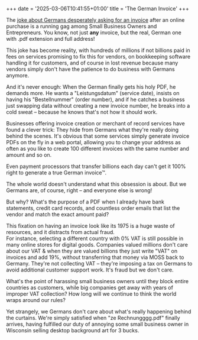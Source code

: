 +++
date = '2025-03-06T10:41:55+01:00'
title = 'The German Invoice'
+++

The [joke about Germans desperately asking for an invoice](https://x.com/fayazara/status/1897209898376785937) after an online purchase is a running gag among Small Business Owners and Entrepreneurs. You know, not just **any** invoice, but the real, German one with .pdf extension and full address!

This joke has become reality, with hundreds of millions if not billions paid in fees on services promising to fix this for vendors, on bookkeeping software handling it for customers, and of course in lost revenue because many vendors simply don't have the patience to do business with Germans anymore.

And it's never enough: When the German finally gets his holy PDF, he demands more. He wants a "Leistungsdatum" (service date), insists on having his "Bestellnummer" (order number), and if he catches a business just swapping data without creating a new invoice number, he breaks into a cold sweat – because he knows that's not how it should work.

Businesses offering invoice creation or merchant of record services have found a clever trick: They hide from Germans what they're really doing behind the scenes. It's obvious that some services simply generate invoice PDFs on the fly in a web portal, allowing you to change your address as often as you like to create 100 different invoices with the same number and amount and so on.

Even payment processors that transfer billions each day can't get it 100% right to generate a true German invoice™.

The whole world doesn't understand what this obsession is about. But we Germans are, of course, right – and everyone else is wrong!

But why? What's the purpose of a PDF when I already have bank statements, credit card records, and countless order emails that list the vendor and match the exact amount paid?

This fixation on having an invoice look like its 1975 is a huge waste of resources, and it distracts from actual fraud.\
For instance, selecting a different country with 0% VAT is still possible in many online stores for digital goods.
Companies valued millions don't care about our VAT & when they are valued billions they just write "VAT" on invoices and add 19%, without transferring that money via MOSS back to Germany. They're not collecting VAT – they're imposing a tax on Germans to avoid additional customer support work. It's fraud but we don't care.

What's the point of harassing small business owners until they block entire countries as customers, while big companies get away with years of improper VAT collection? How long will we continue to think the world wraps around our rules?

Yet strangely, we Germans don't care about what's really happening behind the curtains. We're simply satisfied when "ze Rechnungggg.pdf" finally arrives, having fulfilled our duty of annoying some small business owner in Wisconsin selling desktop background art for 3 bucks.
